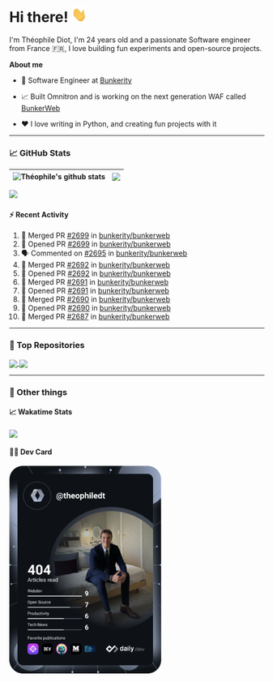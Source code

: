 # Hi there! <img src="./wave.gif" width="30px" height="30px" />

I'm Théophile Diot, I'm 24 years old and a passionate Software engineer from France 🇫🇷, I love building fun experiments and open-source projects.

**About me**

- 💼 Software Engineer at [Bunkerity](https://www.bunkerity.com/)

- 📈 Built Omnitron and is working on the next generation WAF called [BunkerWeb](https://www.bunkerweb.io)

- ❤️ I love writing in Python, and creating fun projects with it

---

### 📈 GitHub Stats

| <img align="center" src="https://github-readme-stats.vercel.app/api?username=TheophileDiot&show_icons=true&include_all_commits=true&theme=algolia&hide_border=true&rank_icon=github" alt="Théophile's github stats" /> | <img align="center" src="https://github-readme-stats.vercel.app/api/top-langs/?username=TheophileDiot&layout=compact&theme=algolia&hide_border=true" /> |
| ---------------------------------------------------------------------------------------------------------------------------------------------------------------------------------------------------------------------- | ------------------------------------------------------------------------------------------------------------------------------------------------------- |

![](https://github-readme-activity-graph.vercel.app/graph?username=TheophileDiot&theme=tokyo-night)

#### :zap: Recent Activity

<!--START_SECTION:activity-->
1. 🎉 Merged PR [#2699](https://github.com/bunkerity/bunkerweb/pull/2699) in [bunkerity/bunkerweb](https://github.com/bunkerity/bunkerweb)
2. 💪 Opened PR [#2699](https://github.com/bunkerity/bunkerweb/pull/2699) in [bunkerity/bunkerweb](https://github.com/bunkerity/bunkerweb)
3. 🗣 Commented on [#2695](https://github.com/bunkerity/bunkerweb/issues/2695#issuecomment-3317510270) in [bunkerity/bunkerweb](https://github.com/bunkerity/bunkerweb)
4. 🎉 Merged PR [#2692](https://github.com/bunkerity/bunkerweb/pull/2692) in [bunkerity/bunkerweb](https://github.com/bunkerity/bunkerweb)
5. 💪 Opened PR [#2692](https://github.com/bunkerity/bunkerweb/pull/2692) in [bunkerity/bunkerweb](https://github.com/bunkerity/bunkerweb)
6. 🎉 Merged PR [#2691](https://github.com/bunkerity/bunkerweb/pull/2691) in [bunkerity/bunkerweb](https://github.com/bunkerity/bunkerweb)
7. 💪 Opened PR [#2691](https://github.com/bunkerity/bunkerweb/pull/2691) in [bunkerity/bunkerweb](https://github.com/bunkerity/bunkerweb)
8. 🎉 Merged PR [#2690](https://github.com/bunkerity/bunkerweb/pull/2690) in [bunkerity/bunkerweb](https://github.com/bunkerity/bunkerweb)
9. 💪 Opened PR [#2690](https://github.com/bunkerity/bunkerweb/pull/2690) in [bunkerity/bunkerweb](https://github.com/bunkerity/bunkerweb)
10. 🎉 Merged PR [#2687](https://github.com/bunkerity/bunkerweb/pull/2687) in [bunkerity/bunkerweb](https://github.com/bunkerity/bunkerweb)
<!--END_SECTION:activity-->

---

### 🔧 Top Repositories

<a href="https://github.com/bunkerity/bunkerweb">
  <img align="center" src="https://github-readme-stats.vercel.app/api/pin/?username=Bunkerity&repo=bunkerweb&theme=algolia" />
</a>
<a href="https://github.com/TheophileDiot/Omnitron">
  <img align="center" src="https://github-readme-stats.vercel.app/api/pin/?username=TheophileDiot&repo=Omnitron&theme=algolia" />
</a>

---

### 🎉 Other things

#### 📈 Wakatime Stats

<a href="https://wakatime.com/@theophile_bunkerity">
  <img align="center" src="https://github-readme-stats.vercel.app/api/wakatime?username=3aa5ce41-c253-43d9-8441-a721e446a45f&layout=compact&theme=algolia" />
</a>

#### 👨‍💻 Dev Card

<a href="https://app.daily.dev/TheophileDt">
  <img src="./devcard.svg" width="300" alt="Théophile Diot's Dev Card"/>
</a>

